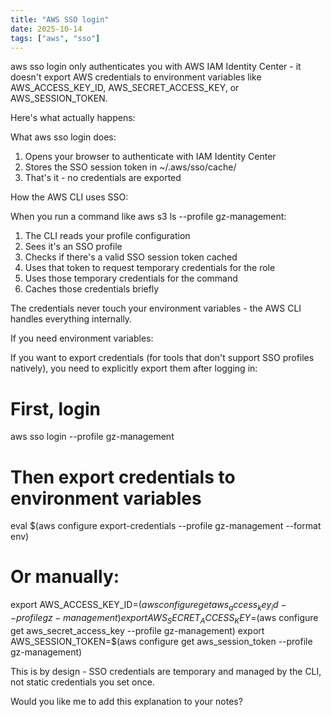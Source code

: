 ```yaml
---
title: "AWS SSO login"
date: 2025-10-14
tags: ["aws", "sso"]
---
```


aws sso login only authenticates you with AWS IAM Identity Center - it doesn't export AWS credentials to environment variables like AWS_ACCESS_KEY_ID, AWS_SECRET_ACCESS_KEY, or AWS_SESSION_TOKEN.

Here's what actually happens:

What aws sso login does:

1. Opens your browser to authenticate with IAM Identity Center
2. Stores the SSO session token in ~/.aws/sso/cache/
3. That's it - no credentials are exported

How the AWS CLI uses SSO:

When you run a command like aws s3 ls --profile gz-management:

1. The CLI reads your profile configuration
2. Sees it's an SSO profile
3. Checks if there's a valid SSO session token cached
4. Uses that token to request temporary credentials for the role
5. Uses those temporary credentials for the command
6. Caches those credentials briefly

The credentials never touch your environment variables - the AWS CLI handles everything internally.

If you need environment variables:

If you want to export credentials (for tools that don't support SSO profiles natively), you need to explicitly export them after logging in:

# First, login

aws sso login --profile gz-management

# Then export credentials to environment variables

eval $(aws configure export-credentials --profile gz-management --format env)

# Or manually:

export AWS_ACCESS_KEY_ID=$(aws configure get aws_access_key_id --profile gz-management)
  export AWS_SECRET_ACCESS_KEY=$(aws configure get aws_secret_access_key --profile gz-management)
export AWS_SESSION_TOKEN=$(aws configure get aws_session_token --profile gz-management)

This is by design - SSO credentials are temporary and managed by the CLI, not static credentials you set once.

Would you like me to add this explanation to your notes?
